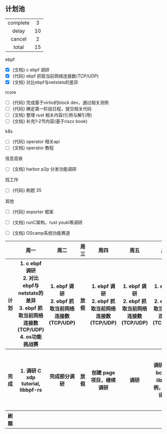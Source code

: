 ## 计划池

|          |       |
| :------: | :---: |
| complete |   3   |
|  delay   |  10   |
|  cancel  |   2   |
|  total   |  15   |

ebpf
- [x] {文档} c ebpf 调研
- [x] {代码} ebpf 抓取当前网络连接数(TCP/UDP)
- [x] {文档} 对比ebpf与netstats的差异

rcore
- [ ] {代码} 完成基于virtio的block dev，通过相关测例
- [ ] {代码} 确定第一阶段日程，提交相关代码
- [ ] {文档} 整理 rust 相关内容(引用与解引用)
- [ ] {文档} 补充1-2节内容(基于riscv book)

k8s
- [ ] {代码} operator 相关api
- [ ] {文档} operator 教程

信息高铁
- [ ] {文档} harbor p2p 分发功能调研

找工作
- [ ] {代码} 刷题 35 

其他
- [ ] {代码} exporter 框架
- [ ] {文档} runC架构，rust youki等调研
- [ ] {文档} OScamp系统功能赛道


<table>
<tr>
<th></th>
<th>周一</th>
<th>周二</th>
<th>周三</th>
<th>周四</th>
<th>周五</th>
<th>周六</th>
<th>周天</th>
</tr>

<!-- ---------------- 计划 ---------------- -->
<tr>
<th>计划</th>

<!-- 周一 -->
<th>
1. c ebpf 调研 <br>
2. 对比ebpf与netstats的差异 <br>
3. ebpf 抓取当前网络连接数(TCP/UDP) <br>
4. os功能挑战赛 <br>
</th>

<!-- 周二 -->
<th>
1. ebpf 调研 <br>
2. ebpf 抓取当前网络连接数(TCP/UDP) <br>
</th>

<!-- 周三 -->
<th>
放假
</th>

<!-- 周四 -->
<th>
1. ebpf 调研 <br>
2. ebpf 抓取当前网络连接数(TCP/UDP) <br>
</th>

<!-- 周五 -->
<th>
1. ebpf 调研 <br>
2. ebpf 抓取当前网络连接数(TCP/UDP) <br>
</th>

<!-- 周六 -->
<th>
1. ebpf 调研 <br>
2. ebpf 抓取当前网络连接数(TCP/UDP) <br>
</th>

<!-- 周天 -->
<th>
1. ebpf 调研 <br>
2. ebpf 抓取当前网络连接数(TCP/UDP) <br>
</th>

</tr>

<!-- ---------------- 完成 ---------------- -->
<tr>
<th>完成</th>

<!-- 周一 -->
<th>
1. 调研 C xdp tutorial, libbpf-rs
</th>

<!-- 周二 -->
<th>
完成部分调研
</th>

<!-- 周三 -->
<th>
放假
</th>

<!-- 周四 -->
<th>
创建 page 项目，继续调研
</th>

<!-- 周五 -->
<th>
调研
</th>

<!-- 周六 -->
<th>
调研，找到 bcc 中的libbpf示例，解决编译问题
</th>

<!-- 周天 -->
<th>
1. 了解内核 tcp_connect 实现机制，解决空数据问题 <br>
2. 完成 epbf tcp v4采集 <br>
3. 完成其他示例 <br>
</th>

</tr>

<!-- ---------------- 刷题 ---------------- -->
<tr>
<th>刷题</th>

<!-- 周一 -->
<th>
</th>

<!-- 周二 -->
<th>
</th>

<!-- 周三 -->
<th>
</th>

<!-- 周四 -->
<th>
</th>

<!-- 周五 -->
<th>
</th>

<!-- 周六 -->
<th>
</th>

<!-- 周天 -->
<th>
</th>

</tr>

</table>